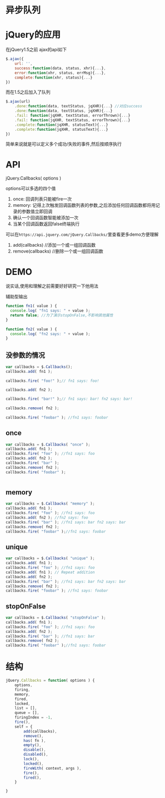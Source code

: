 # 异步队列

# jQuery的应用

在jQuery1.5之前 ajax的api如下

```javascript
$.ajax({
    url: '',
    success:function(data, status, xhr){...},
    error:function(xhr, status, errMsg){...},
    complete:function(xhr, status){...}
})
```

而在1.5之后加入了队列

```javascript
$.ajax(url)
    .done:function(data, textStatus, jqXHR){...} //对应success
    .done:function(data, textStatus, jqXHR){...}
    .fail: function(jqXHR, textStatus, errorThrown){...} 
    .fail: function(jqXHR, textStatus, errorThrown){...}
    .complete:function(jqXHR, statusText){...}
    .complete:function(jqXHR, statusText){...}
})
```

简单来说就是可以定义多个成功/失败的事件,然后按顺序执行

# API

jQuery.Callbacks( options )

options可以多选的四个值

1. once: 回调列表只能被fire一次
2. memory: 记得上次触发回调函数列表的参数,之后添加任何回调函数都将用记录的参数值立即回调
3. 确认一个回调函数智能被添加一次
4. 当某个回调函数返回false终端执行

可以在`https://api.jquery.com/jQuery.Callbacks/`里查看更多demo方便理解


1. add(callbacks) //添加一个或一组回调函数
2. remove(callbacks) //删除一个或一组回调函数

# DEMO

说实话,使用和理解之前需要好好研究一下他用法

辅助型输出

```javascript
function fn1( value ) {
  console.log( "fn1 says: " + value );
  return false; //为了演示stopOnFalse,不影响其他属性
}
 
function fn2( value ) {
  console.log( "fn2 says: " + value );
}
```

## 没参数的情况

```javascript
var callbacks = $.Callbacks();
callbacks.add( fn1 );
 
callbacks.fire( "foo!" );// fn1 says: foo!
 
callbacks.add( fn2 );

callbacks.fire( "bar!" );// fn1 says: bar! fn2 says: bar!
 
callbacks.remove( fn2 );
 
callbacks.fire( "foobar" ); //fn1 says: foobar
```

## once

```javascript
var callbacks = $.Callbacks( "once" );
callbacks.add( fn1 );
callbacks.fire( "foo" ); //fn1 says: foo
callbacks.add( fn2 );
callbacks.fire( "bar" );
callbacks.remove( fn2 );
callbacks.fire( "foobar" );
 
```

## memory

```javascript
var callbacks = $.Callbacks( "memory" );
callbacks.add( fn1 );
callbacks.fire( "foo" ); //fn1 says: foo
callbacks.add( fn2 ); //fn2 says: foo
callbacks.fire( "bar" ); //fn1 says: bar fn2 says: bar
callbacks.remove( fn2 ); 
callbacks.fire( "foobar" );//fn1 says: foobar
```

## unique

```javascript
var callbacks = $.Callbacks( "unique" );
callbacks.add( fn1 );
callbacks.fire( "foo" ); //fn1 says: foo
callbacks.add( fn1 ); // Repeat addition
callbacks.add( fn2 );
callbacks.fire( "bar" ); //fn1 says: bar fn2 says: bar
callbacks.remove( fn2 );
callbacks.fire( "foobar" ); //fn1 says: foobar
```

## stopOnFalse

```javascript
var callbacks = $.Callbacks( "stopOnFalse" );
callbacks.add( fn1 );
callbacks.fire( "foo" ); //fn1 says: foo
callbacks.add( fn2 );
callbacks.fire( "bar" ); //fn1 says: bar
callbacks.remove( fn2 );
callbacks.fire( "foobar" );//fn1 says: foobar
```
# 结构

```javascript
jQuery.Callbacks = function( options ) {
    options,
    firing,
    memory,
    fired,
    locked,
    list = [],
    queue = [],
    firingIndex = -1,
    fire(),
    self = {
        add(callbacks),
        remove(),
        has( fn ),
        empty(),
        disable(),
        disabled(),
        lock(),
        locked(),
        fireWith( context, args ),
        fire(),
        fired(),
    }

}
```